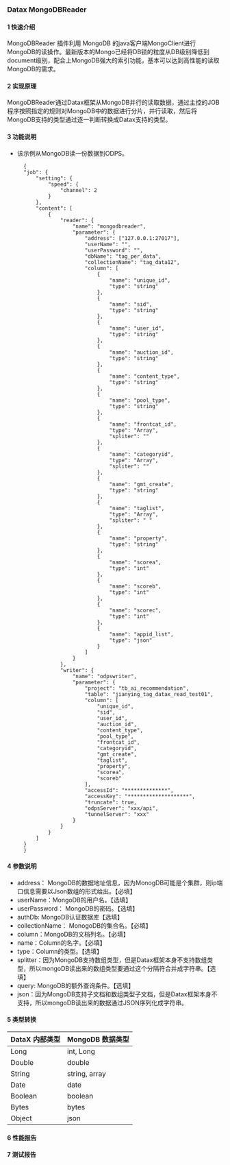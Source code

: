 ### Datax MongoDBReader
#### 1 快速介绍

MongoDBReader 插件利用 MongoDB 的java客户端MongoClient进行MongoDB的读操作。最新版本的Mongo已经将DB锁的粒度从DB级别降低到document级别，配合上MongoDB强大的索引功能，基本可以达到高性能的读取MongoDB的需求。

#### 2 实现原理

MongoDBReader通过Datax框架从MongoDB并行的读取数据，通过主控的JOB程序按照指定的规则对MongoDB中的数据进行分片，并行读取，然后将MongoDB支持的类型通过逐一判断转换成Datax支持的类型。

#### 3 功能说明
* 该示例从MongoDB读一份数据到ODPS。

        {
        "job": {
            "setting": {
                "speed": {
                    "channel": 2
                }
            },
            "content": [
                {
                    "reader": {
                        "name": "mongodbreader",
                        "parameter": {
                            "address": ["127.0.0.1:27017"],
                            "userName": "",
                            "userPassword": "",
                            "dbName": "tag_per_data",
                            "collectionName": "tag_data12",
                            "column": [
                                {
                                    "name": "unique_id",
                                    "type": "string"
                                },
                                {
                                    "name": "sid",
                                    "type": "string"
                                },
                                {
                                    "name": "user_id",
                                    "type": "string"
                                },
                                {
                                    "name": "auction_id",
                                    "type": "string"
                                },
                                {
                                    "name": "content_type",
                                    "type": "string"
                                },
                                {
                                    "name": "pool_type",
                                    "type": "string"
                                },
                                {
                                    "name": "frontcat_id",
                                    "type": "Array",
                                    "spliter": ""
                                },
                                {
                                    "name": "categoryid",
                                    "type": "Array",
                                    "spliter": ""
                                },
                                {
                                    "name": "gmt_create",
                                    "type": "string"
                                },
                                {
                                    "name": "taglist",
                                    "type": "Array",
                                    "spliter": " "
                                },
                                {
                                    "name": "property",
                                    "type": "string"
                                },
                                {
                                    "name": "scorea",
                                    "type": "int"
                                },
                                {
                                    "name": "scoreb",
                                    "type": "int"
                                },
                                {
                                    "name": "scorec",
                                    "type": "int"
                                },
                                {
                                    "name": "appid_list",
                                    "type": "json"
                                }
                            ]
                        }
                    },
                    "writer": {
                        "name": "odpswriter",
                        "parameter": {
                            "project": "tb_ai_recommendation",
                            "table": "jianying_tag_datax_read_test01",
                            "column": [
                                "unique_id",
                                "sid",
                                "user_id",
                                "auction_id",
                                "content_type",
                                "pool_type",
                                "frontcat_id",
                                "categoryid",
                                "gmt_create",
                                "taglist",
                                "property",
                                "scorea",
                                "scoreb"
                            ],
                            "accessId": "**************",
                            "accessKey": "********************",
                            "truncate": true,
                            "odpsServer": "xxx/api",
                            "tunnelServer": "xxx"
                        }
                    }
                }
            ]
        }
        }
#### 4 参数说明

* address： MongoDB的数据地址信息，因为MonogDB可能是个集群，则ip端口信息需要以Json数组的形式给出。【必填】
* userName：MongoDB的用户名。【选填】
* userPassword： MongoDB的密码。【选填】
* authDb: MongoDB认证数据库【选填】
* collectionName： MonogoDB的集合名。【必填】
* column：MongoDB的文档列名。【必填】
* name：Column的名字。【必填】
* type：Column的类型。【选填】
* splitter：因为MongoDB支持数组类型，但是Datax框架本身不支持数组类型，所以mongoDB读出来的数组类型要通过这个分隔符合并成字符串。【选填】
* query: MongoDB的额外查询条件。【选填】
* json：因为MongoDB支持子文档和数组类型子文档，但是Datax框架本身不支持，所以mongoDB读出来的数据通过JSON序列化成字符串。
#### 5 类型转换

| DataX 内部类型 | MongoDB 数据类型  |
|------------|---------------|
| Long       | int, Long     |
| Double     | double        |
| String     | string, array |
| Date       | date          |
| Boolean    | boolean       |
| Bytes      | bytes         |
| Object     | json          |


#### 6 性能报告
#### 7 测试报告

